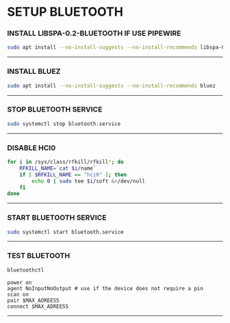 # SETUP BLUETOOTH

### INSTALL LIBSPA-0.2-BLUETOOTH IF USE PIPEWIRE
```bash
sudo apt install --no-install-suggests --no-install-recommends libspa-0.2-bluetooth
```
---

### INSTALL BLUEZ
```bash
sudo apt install --no-install-suggests --no-install-recommends bluez
```
---

### STOP BLUETOOTH SERVICE
```bash
sudo systemctl stop bluetooth.service
```
---

### DISABLE HCI0
```bash
for i in /sys/class/rfkill/rfkill*; do
    RFKILL_NAME=`cat $i/name`
    if [ $RFKILL_NAME == "hci0" ]; then
        echo 0 | sudo tee $i/soft &>/dev/null
    fi
done
```
---

### START BLUETOOTH SERVICE
```bash
sudo systemctl start bluetooth.service
```
---

### TEST BLUETOOTH
```bash
bluetoothctl
```
```
power on
agent NoInputNoOutput # use if the device does not require a pin
scan on
pair $MAX_ADREESS
connect $MAX_ADREESS
```
---